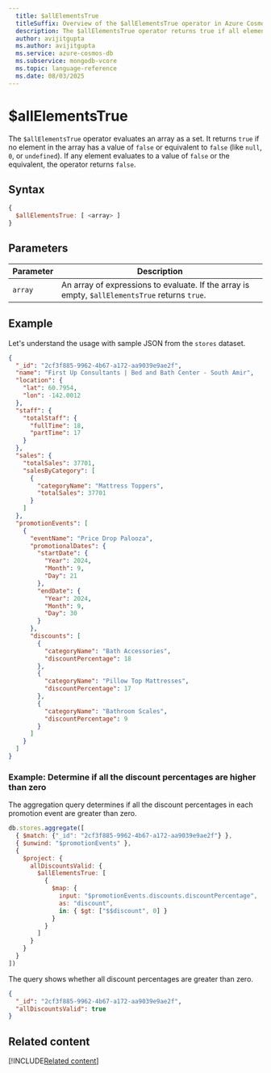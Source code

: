 ```yaml
---
  title: $allElementsTrue
  titleSuffix: Overview of the $allElementsTrue operator in Azure Cosmos DB for MongoDB (vCore)
  description: The $allElementsTrue operator returns true if all elements in an array evaluates to true.
  author: avijitgupta
  ms.author: avijitgupta
  ms.service: azure-cosmos-db
  ms.subservice: mongodb-vcore
  ms.topic: language-reference
  ms.date: 08/03/2025
---
```


# $allElementsTrue

The `$allElementsTrue` operator evaluates an array as a set. It returns `true` if no element in the array has a value of `false` or equivalent to `false` (like `null`, `0`, or `undefined`). If any element evaluates to a value of `false` or the equivalent, the operator returns `false`.

## Syntax

```javascript
{
  $allElementsTrue: [ <array> ]
}
```

## Parameters

| Parameter | Description |
| --- | --- |
| `array` | An array of expressions to evaluate. If the array is empty, `$allElementsTrue` returns `true`. |

## Example

Let's understand the usage with sample JSON from the `stores` dataset.

```json
{
  "_id": "2cf3f885-9962-4b67-a172-aa9039e9ae2f",
  "name": "First Up Consultants | Bed and Bath Center - South Amir",
  "location": {
    "lat": 60.7954,
    "lon": -142.0012
  },
  "staff": {
    "totalStaff": {
      "fullTime": 18,
      "partTime": 17
    }
  },
  "sales": {
    "totalSales": 37701,
    "salesByCategory": [
      {
        "categoryName": "Mattress Toppers",
        "totalSales": 37701
      }
    ]
  },
  "promotionEvents": [
    {
      "eventName": "Price Drop Palooza",
      "promotionalDates": {
        "startDate": {
          "Year": 2024,
          "Month": 9,
          "Day": 21
        },
        "endDate": {
          "Year": 2024,
          "Month": 9,
          "Day": 30
        }
      },
      "discounts": [
        {
          "categoryName": "Bath Accessories",
          "discountPercentage": 18
        },
        {
          "categoryName": "Pillow Top Mattresses",
          "discountPercentage": 17
        },
        {
          "categoryName": "Bathroom Scales",
          "discountPercentage": 9
        }
      ]
    }
  ]
}
```

### Example: Determine if all the discount percentages are higher than zero

The aggregation query determines if all the discount percentages in each promotion event are greater than zero.

```javascript
db.stores.aggregate([
  { $match: {"_id": "2cf3f885-9962-4b67-a172-aa9039e9ae2f"} },
  { $unwind: "$promotionEvents" },
  {
    $project: {
      allDiscountsValid: {
        $allElementsTrue: [
          {
            $map: {
              input: "$promotionEvents.discounts.discountPercentage",
              as: "discount",
              in: { $gt: ["$$discount", 0] }
            }
          }
        ]
      }
    }
  }
])
```

The query shows whether all discount percentages are greater than zero.

```json
{
  "_id": "2cf3f885-9962-4b67-a172-aa9039e9ae2f",
  "allDiscountsValid": true
}
```

## Related content

[!INCLUDE[Related content](../includes/related-content.md)]
